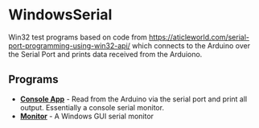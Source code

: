 # WindowsSerial

Win32 test programs based on code from https://aticleworld.com/serial-port-programming-using-win32-api/ 
which connects to the Arduino over the Serial Port and prints data received from the Arduiono.

## Programs

* [__Console App__](ConsoleApp/README.md) - Read from the Arduino via the serial port and print all output.
  Essentially a console serial monitor.
* [__Monitor__](Monitor/README.md) - A Windows GUI serial monitor
